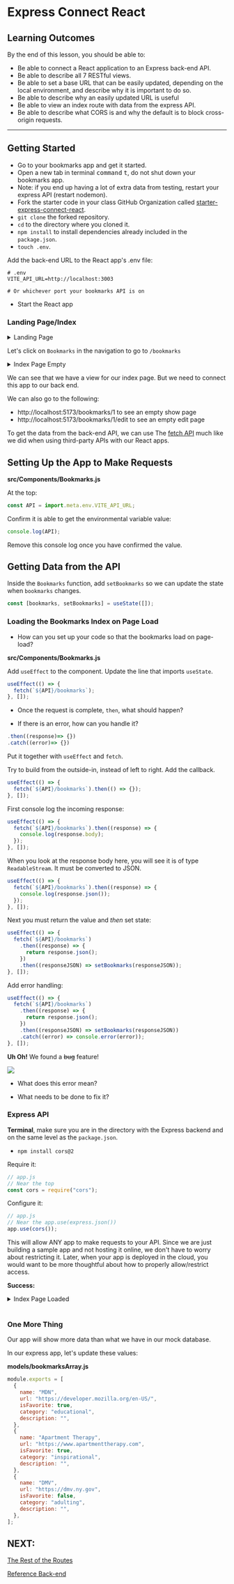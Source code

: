 # Express Connect React

## Learning Outcomes

By the end of this lesson, you should be able to:

- Be able to connect a React application to an Express back-end API.
- Be able to describe all 7 RESTful views.
- Be able to set a base URL that can be easily updated, depending on the local environment, and describe why it is important to do so.
- Be able to describe why an easily updated URL is useful
- Be able to view an index route with data from the express API.
- Be able to describe what CORS is and why the default is to block cross-origin requests.

---

## Getting Started

- Go to your bookmarks app and get it started.
- Open a new tab in terminal <kbd>command</kbd> <kbd>t</kbd>, do not shut down your bookmarks app.
- Note: if you end up having a lot of extra data from testing, restart your express API (restart nodemon).
- Fork the starter code in your class GitHub Organization called [starter-express-connect-react](https://github.com/pursuit-curriculum-resources/starter-express-connect-react).
- `git clone` the forked repository.
- `cd` to the directory where you cloned it.
- `npm install` to install dependencies already included in the `package.json`.
- `touch .env`.

Add the back-end URL to the React app's .env file:

```
# .env
VITE_API_URL=http://localhost:3003

# Or whichever port your bookmarks API is on
```

- Start the React app

### Landing Page/Index

<details><summary>Landing Page</summary>

![](../assets/landing-page.png)

</details>

Let's click on `Bookmarks` in the navigation to go to `/bookmarks`

<details><summary>Index Page Empty</summary>

![](../assets/index-empty.png)

</details>

We can see that we have a view for our index page. But we need to connect this app to our back end.

We can also go to the following:

- http://localhost:5173/bookmarks/1 to see an empty show page
- http://localhost:5173/bookmarks/1/edit to see an empty edit page

To get the data from the back-end API, we can use The [fetch API](https://developer.mozilla.org/en-US/docs/Web/API/Fetch_API) much like we did when using third-party APIs with our React apps.

## Setting Up the App to Make Requests

**src/Components/Bookmarks.js**

At the top:

```js
const API = import.meta.env.VITE_API_URL;
```

Confirm it is able to get the environmental variable value:

```js
console.log(API);
```

Remove this console log once you have confirmed the value.

## Getting Data from the API

Inside the `Bookmarks` function, add `setBookmarks` so we can update the state when `bookmarks` changes.

```js
const [bookmarks, setBookmarks] = useState([]);
```

### Loading the Bookmarks Index on Page Load

- How can you set up your code so that the bookmarks load on page-load?

**src/Components/Bookmarks.js**

Add `useEffect` to the component. Update the line that imports `useState`.

```js
useEffect(() => {
  fetch(`${API}/bookmarks`);
}, []);
```

- Once the request is complete, `then`, what should happen?

- If there is an error, how can you handle it?

```js
.then((response)=> {})
.catch((error)=> {})
```

Put it together with `useEffect` and `fetch`.

Try to build from the outside-in, instead of left to right. Add the callback.

```js
useEffect(() => {
  fetch(`${API}/bookmarks`).then(() => {});
}, []);
```

First console log the incoming response:

```js
useEffect(() => {
  fetch(`${API}/bookmarks`).then((response) => {
    console.log(response.body);
  });
}, []);
```

When you look at the response body here, you will see it is of type `ReadableStream`. It must be converted to JSON.

```js
useEffect(() => {
  fetch(`${API}/bookmarks`).then((response) => {
    console.log(response.json());
  });
}, []);
```

Next you must return the value and _then_ set state:

```js
useEffect(() => {
  fetch(`${API}/bookmarks`)
    .then((response) => {
      return response.json();
    })
    .then((responseJSON) => setBookmarks(responseJSON));
}, []);
```

Add error handling:

```js
useEffect(() => {
  fetch(`${API}/bookmarks`)
    .then((response) => {
      return response.json();
    })
    .then((responseJSON) => setBookmarks(responseJSON))
    .catch((error) => console.error(error));
}, []);
```

**Uh Oh!** We found a ~~bug~~ feature!

![](../assets/cors-error.png)

- What does this error mean?

- What needs to be done to fix it?

### Express API

**Terminal**, make sure you are in the directory with the Express backend and on the same level as the `package.json`.

- `npm install cors@2`

Require it:

```js
// app.js
// Near the top
const cors = require("cors");
```

Configure it:

```js
// app.js
// Near the app.use(express.json())
app.use(cors());
```

This will allow ANY app to make requests to your API. Since we are just building a sample app and not hosting it online, we don't have to worry about restricting it. Later, when your app is deployed in the cloud, you would want to be more thoughtful about how to properly allow/restrict access.

**Success:**

<details><summary>Index Page Loaded</summary>

![](../assets/index-loaded.png)

</details>

<br />

### One More Thing

Our app will show more data than what we have in our mock database.

In our express app, let's update these values:

**models/bookmarksArray.js**

```js
module.exports = [
  {
    name: "MDN",
    url: "https://developer.mozilla.org/en-US/",
    isFavorite: true,
    category: "educational",
    description: "",
  },
  {
    name: "Apartment Therapy",
    url: "https://www.apartmenttherapy.com",
    isFavorite: true,
    category: "inspirational",
    description: "",
  },
  {
    name: "DMV",
    url: "https://dmv.ny.gov",
    isFavorite: false,
    category: "adulting",
    description: "",
  },
];
```

## NEXT:

[The Rest of the Routes](./rest-of-the-routes.md)

[Reference Back-end](https://github.com/pursuit-curriculum-resources/bookmarks-express-demo/tree/connect-react)
